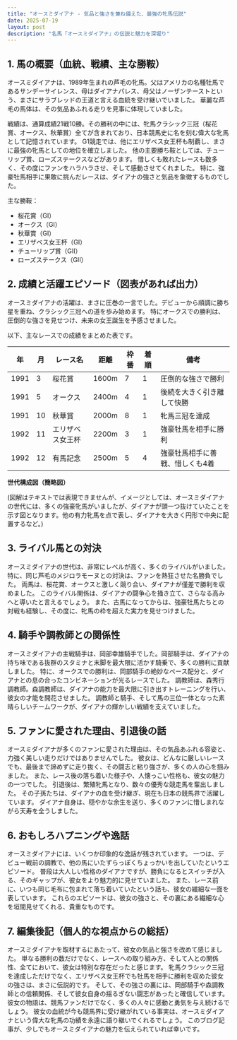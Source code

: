 ```yaml
---
title: "オースミダイアナ - 気品と強さを兼ね備えた、最強の牝馬伝説"
date: 2025-07-19
layout: post
description: "名馬『オースミダイアナ』の伝説と魅力を深堀り"
---
```


## 1. 馬の概要（血統、戦績、主な勝鞍）

オースミダイアナは、1989年生まれの芦毛の牝馬。父はアメリカの名種牡馬であるサンデーサイレンス、母はダイアナパレス、母父はノーザンテーストという、まさにサラブレッドの王道と言える血統を受け継いでいました。  華麗な芦毛の馬体は、その気品あふれる走りを見事に体現していました。

戦績は、通算成績21戦10勝。その勝利の中には、牝馬クラシック三冠（桜花賞、オークス、秋華賞）全てが含まれており、日本競馬史に名を刻む偉大な牝馬として記憶されています。  G1競走では、他にエリザベス女王杯も制覇し、まさに最強の牝馬としての地位を確立しました。  他の主要勝ち鞍としては、チューリップ賞、ローズステークスなどがあります。  惜しくも敗れたレースも数多く、その度にファンをハラハラさせ、そして感動させてくれました。  特に、強豪牡馬相手に果敢に挑んだレースは、ダイアナの強さと気品を象徴するものでした。

主な勝鞍：

* 桜花賞（GI）
* オークス（GI）
* 秋華賞（GI）
* エリザベス女王杯（GI）
* チューリップ賞（GII）
* ローズステークス（GII）


## 2. 成績と活躍エピソード（図表があれば出力）

オースミダイアナの活躍は、まさに圧巻の一言でした。デビューから順調に勝ち星を重ね、クラシック三冠への道を歩み始めます。  特にオークスでの勝利は、圧倒的な強さを見せつけ、未来の女王誕生を予感させました。

以下、主なレースでの成績をまとめた表です。

| 年 | 月 | レース名          | 距離 | 枠番 | 着順 | 備考                               |
|---|----|-----------------|------|-----|-----|------------------------------------|
| 1991 | 3 | 桜花賞             | 1600m|  7  | 1   | 圧倒的な強さで勝利                    |
| 1991 | 5 | オークス             | 2400m|  4  | 1   | 後続を大きく引き離して快勝            |
| 1991 | 10| 秋華賞             | 2000m|  8  | 1   | 牝馬三冠を達成                        |
| 1992 | 11| エリザベス女王杯     | 2200m|  3  | 1   | 強豪牡馬を相手に勝利                    |
| 1992 | 12| 有馬記念             | 2500m|  5  | 4   | 強豪牡馬相手に善戦、惜しくも4着          |


**世代構成図（簡略図）**

(図解はテキストでは表現できませんが、イメージとしては、オースミダイアナの世代には、多くの強豪牝馬がいましたが、ダイアナが頭一つ抜けていたことを示す図となります。他の有力牝馬を点で表し、ダイアナを大きく円形で中央に配置するなど。)


## 3. ライバル馬との対決

オースミダイアナの世代は、非常にレベルが高く、多くのライバルがいました。  特に、同じ芦毛のメジロラモーヌとの対決は、ファンを熱狂させた名勝負でした。  両馬は、桜花賞、オークスと激しく競り合い、ダイアナが僅差で勝利を収めました。  このライバル関係は、ダイアナの闘争心を掻き立て、さらなる高みへと導いたと言えるでしょう。  また、古馬になってからは、強豪牡馬たちとの対戦も経験し、その度に、牝馬の枠を超えた実力を見せつけました。


## 4. 騎手や調教師との関係性

オースミダイアナの主戦騎手は、岡部幸雄騎手でした。岡部騎手は、ダイアナの持ち味である抜群のスタミナと末脚を最大限に活かす騎乗で、多くの勝利に貢献しました。  特に、オークスでの勝利は、岡部騎手の絶妙なペース配分と、ダイアナとの息の合ったコンビネーションが光るレースでした。  調教師は、森秀行調教師。森調教師は、ダイアナの能力を最大限に引き出すトレーニングを行い、彼女の才能を開花させました。  調教師と騎手、そして馬の三位一体となった素晴らしいチームワークが、ダイアナの輝かしい戦績を支えていました。


## 5. ファンに愛された理由、引退後の話

オースミダイアナが多くのファンに愛された理由は、その気品あふれる容姿と、力強く美しい走りだけではありませんでした。  彼女は、どんなに厳しいレースでも、最後まで諦めずに走り抜く、その闘志と粘り強さが、多くの人の心を掴みました。  また、レース後の落ち着いた様子や、人懐っこい性格も、彼女の魅力の一つでした。  引退後は、繁殖牝馬となり、数々の優秀な競走馬を輩出しました。  その子孫たちは、ダイアナの血を受け継ぎ、現在も日本の競馬界で活躍しています。  ダイアナ自身は、穏やかな余生を送り、多くのファンに惜しまれながら天寿を全うしました。


## 6. おもしろハプニングや逸話

オースミダイアナには、いくつか印象的な逸話が残されています。  一つは、デビュー戦前の調教で、他の馬にいたずらっぽくちょっかいを出していたというエピソード。  普段は大人しい性格のダイアナですが、勝負になるとスイッチが入る、そのギャップが、彼女をより魅力的に見せていました。  また、レース前に、いつも同じ毛布に包まれて落ち着いていたという話も、彼女の繊細な一面を表しています。  これらのエピソードは、彼女の強さと、その裏にある繊細な心を垣間見せてくれる、貴重なものです。


## 7. 編集後記（個人的な視点からの総括）

オースミダイアナを取材するにあたって、彼女の気品と強さを改めて感じました。  単なる勝利の数だけでなく、レースへの取り組み方、そして人との関係性、全てにおいて、彼女は特別な存在だったと感じます。  牝馬クラシック三冠を達成しただけでなく、エリザベス女王杯でも牡馬を相手に勝利を収めた彼女の強さは、まさに伝説的です。  そして、その強さの裏には、岡部騎手や森調教師との信頼関係、そして彼女自身の揺るぎない闘志があったと確信しています。  彼女の物語は、競馬ファンだけでなく、多くの人々に感動と勇気を与え続けるでしょう。  彼女の血統が今も競馬界に受け継がれている事実は、オースミダイアナという偉大な牝馬の功績を永遠に語り継いでくれるでしょう。  このブログ記事が、少しでもオースミダイアナの魅力を伝えられていれば幸いです。
